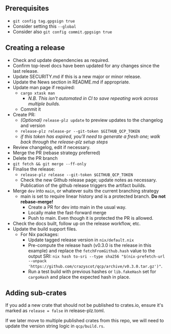 
## Prerequisites

* `git config tag.gpgsign true`
* Consider setting this `--global`
* Consider also `git config commit.gpgsign true`

## Creating a release

* Check and update dependencies as required.
* Confirm top-level docs have been updated for any changes since the last release.
* Update SECURITY.md if this is a new major or minor release.
* Update the News section in README.md if appropriate.
* Update man page if required:
  * `cargo xtask man`
    * _N.B. This isn't automated in CI to save repeating work across multiple builds._
  * Commit it
* Create PR:
  * _(Optional)_ `release-plz update` to preview updates to the changelog and version
  * ```release-plz release-pr --git-token $GITHUB_QCP_TOKEN```
  * _if this token has expired, you'll need to generate a fresh one; walk back through the release-plz setup steps_
* Review changelog, edit if necessary.
* Merge the PR (rebase strategy preferred)
* Delete the PR branch
* `git fetch && git merge --ff-only`
* Finalise the release:
  * ```release-plz release --git-token $GITHUB_QCP_TOKEN```
  * Check the new Github release page; update notes as necessary. Publication of the github release triggers the artifact builds.
* Merge `dev` into `main`, or whatever suits the current branching strategy
  * main is set to require linear history and is a protected branch. **Do not rebase-merge!**
    * Create a PR for dev into main in the usual way.
    * Locally make the fast-forward merge
    * Push to main. Even though it is protected the PR is allowed.
* Check the docs built, follow up on the release workflow, etc.
* Update the build support files.
  * For Nix packages:
    * Update tagged release version in `nix/default.nix`
    * Pre-compute the release hash (v0.3.0 is the release in this example) and replace the `fetchFromGithub.hash` value to the output SRI: `nix hash to-sri --type sha256 "$(nix-prefetch-url --unpack 'https://github.com/crazyscot/qcp/archive/v0.3.0.tar.gz')"`.
    * Run a test build with previous hashes or `lib.fakeHash` set for `cargoHash` and place the expected hash in place.

## Adding sub-crates

If you add a new crate that should not be published to crates.io, ensure it's marked
as `release = false` in release-plz.toml.

If we later move to multiple published crates from this repo, we will need to update
the version string logic in `qcp/build.rs`.

